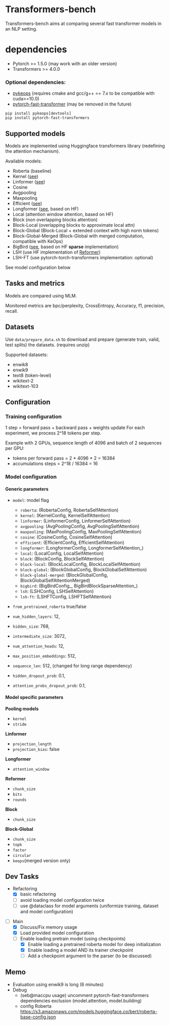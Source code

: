 # Transformers-bench

Transformers-bench aims at comparing several fast transformer models in an NLP setting.

# dependencies
* Pytorch >= 1.5.0 (may work with an older version)
* Transformers >= 4.0.0 

### Optional dependencies:
* [pykeops](https://github.com/getkeops/keops) (requires cmake and gcc/g++ == 7.x to be compatible with cuda>=10.0)
* [pytorch-fast-transformer](https://github.com/idiap/fast-transformers) (may be removed in the future)
```
pip install pykeops[devtools]
pip install pytorch-fast-transformers
```

## Supported models

Models are implemented using Huggingface transformers library (redefining the attention mechanism). 

Available models:
* Roberta (baseline)
* Kernel ([see](https://arxiv.org/abs/2006.16236))
* Linformer ([see](https://arxiv.org/abs/2006.04768))
* Cosine
* Avgpooling
* Maxpooling
* Efficient ([see](https://arxiv.org/abs/1812.01243))
* Longformer ([see](https://arxiv.org/abs/2004.05150), based on HF)
* Local (attention window attention, based on HF)
* Block (non overlapping blocks attention)
* Block-Local (overlapping blocks to approximate local attn)
* Block-Global (Block-Local + extended context with high norm tokens)
* Block-Global-Merged (Block-Global with merged computation, compatible with KeOps)
* BigBird ([see](https://arxiv.org/pdf/2007.14062.pdf), based on HF **sparse** implementation)
* LSH (use HF implementation of [Reformer](https://arxiv.org/abs/2001.04451))
* LSH-FT (use pytorch-torch-transformers implementation: optional)

See model configuration below

## Tasks and metrics

Models are compared using MLM.

Monitored metrics are bpc/perplexity, CrossEntropy, Accuracy, f1, precision, recall.

## Datasets

Use `data/prepare_data.sh` to download and prepare (generate train, valid, test splits) the datasets. (requires unzip)

Supported datasets:
 * enwik8 
 * enwik9 
 * text8 (token-level)
 * wikitext-2 
 * wikitext-103

## Configuration 

### Training configuration

1 step = forward pass + backward pass + weights update
For each experiment, we process 2^18 tokens per step.

Example with 2 GPUs, sequence length of 4096 and batch of 2 sequences per GPU:
* tokens per forward pass = 2 * 4096 * 2 = 16384
* accumulations steps = 2^18 / 16384 = 16

### Model configuration 

#### Generic parameters

* `model`: model flag
    * `roberta`: (RobertaConfig, RobertaSelfAttention)
    * `kernel`: (KernelConfig, KernelSelfAttention)
    * `linformer`: (LinformerConfig, LinformerSelfAttention)
    * `avgpooling`: (AvgPoolingConfig, AvgPoolingSelfAttention)
    * `maxpooling`: (MaxPoolingConfig, MaxPoolingSelfAttention)
    * `cosine`: (CosineConfig, CosineSelfAttention)
    * `efficient`: (EfficientConfig, EfficientSelfAttention)
    * `longformer`: (LongformerConfig, LongformerSelfAttention_)
    * `local`: (LocalConfig, LocalSelfAttention)
    * `block`: (BlockConfig, BlockSelfAttention)
    * `block-local`: (BlockLocalConfig, BlockLocalSelfAttention)
    * `block-global`: (BlockGlobalConfig, BlockGlobalSelfAttention)
    * `block-global-merged`: (BlockGlobalConfig, BlockGlobalSelfAttentionMerged)
    * `bigbird`: (BigBirdConfig_, BigBirdBlockSparseAttention_)
    * `lsh`: (LSHConfig, LSHSelfAttention)
    * `lsh-ft`: (LSHFTConfig, LSHFTSelfAttention)
    
    
* `from_pretrained_roberta` true/false

* `num_hidden_layers`: 12,
* `hidden_size`: 768,
* `intermediate_size`: 3072,
* `num_attention_heads`: 12,

* `max_position_embeddings`: 512,
* `sequence_len`: 512, (changed for long range dependency)

* `hidden_dropout_prob`: 0.1,
* `attention_probs_dropout_prob`: 0.1,


#### Model specific parameters 

**Pooling models**

* `kernel` 
* `stride` 

**Linformer**

* `projection_length`
* `projection_bias`: false

**Longformer**

* `attention_window`


**Reformer**

* `chunk_size`
* `bits`
* `rounds`

**Block**

* `chunk_size`

**Block-Global**

* `chunk_size`
* `topk`
* `factor`
* `circular`
* `keops`(merged version only)


## Dev Tasks
- Refactoring
    - [x] basic refactoring
    - [ ] avoid loading model configuration twice
    - [ ] use @dataclass for model arguments (uniformize training, dataset and model configuration)
- [ ] Main  
    - [x] Discuss/Fix memory usage
    - [x] Load provided model configuration
    - [ ] Enable loading pretrain model (using checkpoints)  
        - [x] Enable loading a pretrained roberta model for deep initialization
        - [x] Enable loading a model AND its trainer checkpoint 
        - [ ] Add a checkpoint argument to the parser (to be discussed)
        
## Memo
- Evaluation using enwik9 is long (6 minutes)
- Debug
    - (seb@maccpu usage) uncomment pytorch-fast-transformers dependencies exclusion (model.attention, model.building)
    - config Roberta https://s3.amazonaws.com/models.huggingface.co/bert/roberta-base-config.json
